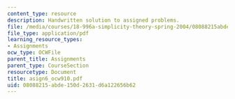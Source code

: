```yaml
---
content_type: resource
description: Handwritten solution to assigned problems.
file: /media/courses/18-996a-simplicity-theory-spring-2004/08088215abde150d2631d6a122656b62_asign6_ocw910.pdf
file_type: application/pdf
learning_resource_types:
- Assignments
ocw_type: OCWFile
parent_title: Assignments
parent_type: CourseSection
resourcetype: Document
title: asign6_ocw910.pdf
uid: 08088215-abde-150d-2631-d6a122656b62
---
```

